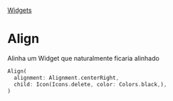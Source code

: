 [Widgets](https://github.com/leofds/flutter-class/blob/master/flutter/widgets.md)

# Align

Alinha um Widget que naturalmente ficaria alinhado

```dart
Align(
  alignment: Alignment.centerRight,
  child: Icon(Icons.delete, color: Colors.black,),
)
```
